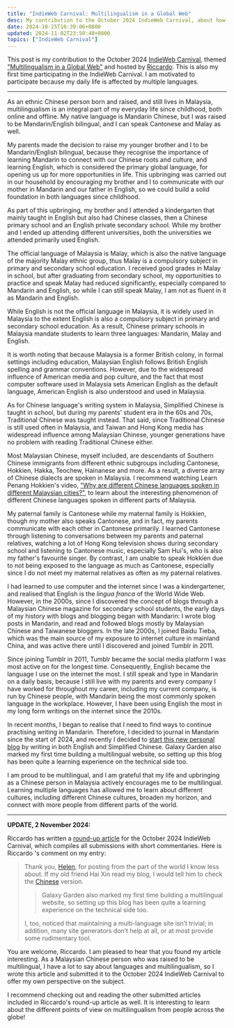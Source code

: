 ```yaml
---
title: "IndieWeb Carnival: Multilingualism in a Global Web"
desc: My contribution to the October 2024 IndieWeb Carnival, about how my online and offline lives are affected by multiple languages.
date: 2024-10-25T10:39:06+0800
updated: 2024-11-02T23:50:40+0800
topics: ["IndieWeb Carnival"]
---
```


This post is my contribution to the October 2024 [IndieWeb Carnival](https://indieweb.org/indieweb-carnival), themed ["Multilingualism in a Global Web"](https://tilde.team/~zinricky/multilingualism/) and hosted by [Riccardo](https://tilde.team/~zinricky/). This is also my first time participating in the IndieWeb Carnival. I am motivated to participate because my daily life is affected by multiple languages.

---

As an ethnic Chinese person born and raised, and still lives in Malaysia, multilingualism is an integral part of my everyday life since childhood, both online and offline. My native language is Mandarin Chinese, but I was raised to be Mandarin/English bilingual, and I can speak Cantonese and Malay as well.

My parents made the decision to raise my younger brother and I to be Mandarin/English bilingual, because they recognise the importance of learning Mandarin to connect with our Chinese roots and culture, and learning English, which is considered the primary global language, for opening us up for more opportunities in life. This upbringing was carried out in our household by encouraging my brother and I to communicate with our mother in Mandarin and our father in English, so we could build a solid foundation in both languages since childhood.

As part of this upbringing, my brother and I attended a kindergarten that mainly taught in English but also had Chinese classes, then a Chinese primary school and an English private secondary school. While my brother and I ended up attending different universities, both the universities we attended primarily used English.

The official language of Malaysia is Malay, which is also the native language of the majority Malay ethnic group, thus Malay is a compulsory subject in primary and secondary school education. I received good grades in Malay in school, but after graduating from secondary school, my opportunities to practice and speak Malay had reduced significantly, especially compared to Mandarin and English, so while I can still speak Malay, I am not as fluent in it as Mandarin and English.

While English is not the official language in Malaysia, it is widely used in Malaysia to the extent English is also a compulsory subject in primary and secondary school education. As a result, Chinese primary schools in Malaysia mandate students to learn three languages: Mandarin, Malay and English.

It is worth noting that because Malaysia is a former British colony, in formal settings including education, Malaysian English follows British English spelling and grammar conventions. However, due to the widespread influence of American media and pop culture, and the fact that most computer software used in Malaysia sets American English as the default language, American English is also understood and used in Malaysia.

As for Chinese language's writing system in Malaysia, Simplified Chinese is taught in school, but during my parents' student era in the 60s and 70s, Traditional Chinese was taught instead. That said, since Traditional Chinese is still used often in Malaysia, and Taiwan and Hong Kong media has widespread influence among Malaysian Chinese, younger generations have no problem with reading Traditional Chinese either.

Most Malaysian Chinese, myself included, are descendants of Southern Chinese immigrants from different ethnic subgroups including Cantonese, Hokkien, Hakka, Teochew, Hainanese and more. As a result, a diverse array of Chinese dialects are spoken in Malaysia. I recommend watching Learn Penang Hokkien's video, ["Why are different Chinese languages spoken in different Malaysian cities?"](https://www.youtube.com/watch?v=MkGe5Um8pGc), to learn about the interesting phenomenon of different Chinese languages spoken in different parts of Malaysia.

My paternal family is Cantonese while my maternal family is Hokkien, though my mother also speaks Cantonese, and in fact, my parents communicate with each other in Cantonese primarily. I learned Cantonese through listening to conversations between my parents and paternal relatives, watching a lot of Hong Kong television shows during secondary school and listening to Cantonese music, especially Sam Hui's, who is also my father's favourite singer. By contrast, I am unable to speak Hokkien due to not being exposed to the language as much as Cantonese, especially since I do not meet my maternal relatives as often as my paternal relatives.

I had learned to use computer and the internet since I was a kindergartener, and realised that English is the <i>lingua franca</i> of the World Wide Web. However, in the 2000s, since I discovered the concept of blogs through a Malaysian Chinese magazine for secondary school students, the early days of my history with blogs and blogging began with Mandarin: I wrote blog posts in Mandarin, and read and followed blogs mostly by Malaysian Chinese and Taiwanese bloggers. In the late 2000s, I joined Baidu Tieba, which was the main source of my exposure to internet culture in mainland China, and was active there until I discovered and joined Tumblr in 2011.

Since joining Tumblr in 2011, Tumblr became the social media platform I was most active on for the longest time. Consequently, English became the language I use on the internet the most. I still speak and type in Mandarin on a daily basis, because I still live with my parents and every company I have worked for throughout my career, including my current company, is run by Chinese people, with Mandarin being the most commonly spoken language in the workplace. However, I have been using English the most in my long form writings on the internet since the 2010s.

In recent months, I began to realise that I need to find ways to continue practising writing in Mandarin. Therefore, I decided to journal in Mandarin since the start of 2024, and recently I decided to [start this new personal blog](2024-10-08-welcome-to-galaxy-garden.md) by writing in both English and Simplified Chinese. Galaxy Garden also marked my first time building a multilingual website, so setting up this blog has been quite a learning experience on the technical side too.

I am proud to be multilingual, and I am grateful that my life and upbringing as a Chinese person in Malaysia actively encourages me to be multilingual. Learning multiple languages has allowed me to learn about different cultures, including different Chinese cultures, broaden my horizon, and connect with more people from different parts of the world.

---

**UPDATE, 2 November 2024:**

Riccardo has written a [round-up article](https://tilde.team/~zinricky/indieweb-carnival-roundup-multilingualism/) for the October 2024 IndieWeb Carnival, which compiles all submissions with short commentaries. Here is Riccardo 's comment on my entry:

> Thank you, [Helen](https://blog.helenchong.omg.lol/en/posts/2024-10-25-indieweb-carnival-multilingualism/), for posting from the part of the world I know less about. If my old friend Hai Xin read my blog, I would tell him to check the [Chinese](https://blog.helenchong.omg.lol/zh/posts/2024-10-25-indieweb-carnival-multilingualism/) version.
>
> > Galaxy Garden also marked my first time building a multilingual website, so setting up this blog has been quite a learning experience on the technical side too.
>
> I, too, noticed that maintaining a multi-language site isn’t trivial; in addition, many site generators don’t help at all, or at most provide some rudimentary tool.

You are welcome, Riccardo. I am pleased to hear that you found my article interesting. As a Malaysian Chinese person who was raised to be multilingual, I have a lot to say about languages and multilingualism, so I wrote this article and submitted it to the October 2024 IndieWeb Carnival to offer my own perspective on the subject.

I recommend checking out and reading the other submitted articles included in Riccardo's round-up article as well. It is interesting to learn about the different points of view on multilingualism from people across the globe!
